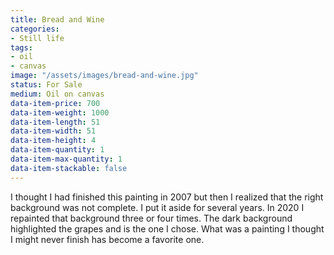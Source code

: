 ```yaml
---
title: Bread and Wine
categories:
- Still life
tags:
- oil
- canvas
image: "/assets/images/bread-and-wine.jpg"
status: For Sale
medium: Oil on canvas
data-item-price: 700
data-item-weight: 1000
data-item-length: 51
data-item-width: 51
data-item-height: 4
data-item-quantity: 1
data-item-max-quantity: 1
data-item-stackable: false
---
```


I thought I had finished this painting in 2007 but then I realized that the right background was not complete. I put it aside for several years. In 2020 I repainted that background three or four times. The dark background highlighted the grapes and is the one I chose. What was a painting I thought I might never finish has become a favorite one.